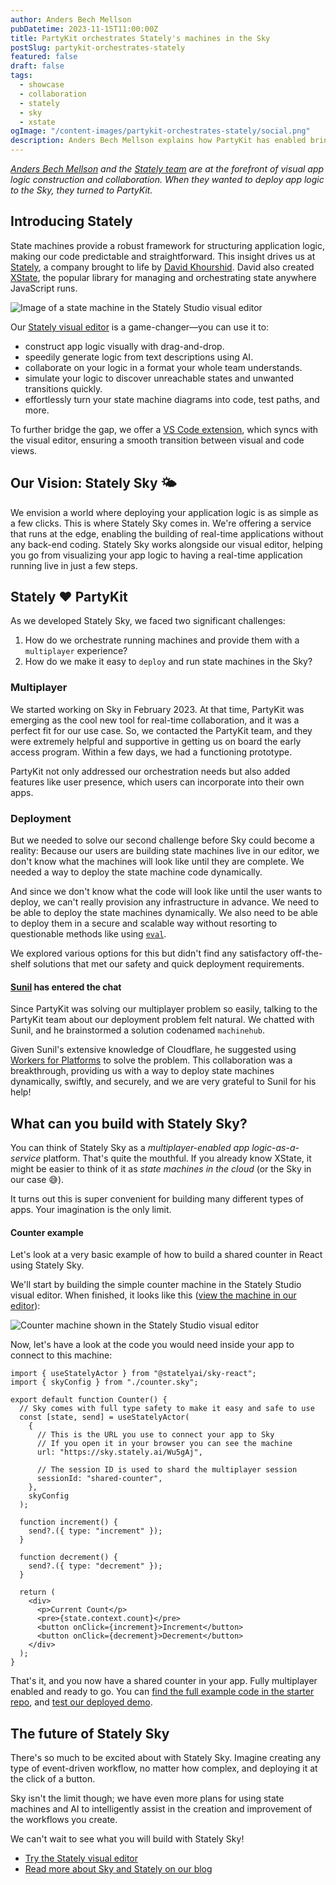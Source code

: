 ```yaml
---
author: Anders Bech Mellson
pubDatetime: 2023-11-15T11:00:00Z
title: PartyKit orchestrates Stately's machines in the Sky
postSlug: partykit-orchestrates-stately
featured: false
draft: false
tags:
  - showcase
  - collaboration
  - stately
  - sky
  - xstate
ogImage: "/content-images/partykit-orchestrates-stately/social.png"
description: Anders Bech Mellson explains how PartyKit has enabled bringing state machines to the Stately Sky 🌤️
---
```


_[Anders Bech Mellson](https://github.com/mellson) and the [Stately team](https://stately.ai) are at the forefront of visual app logic construction and collaboration. When they wanted to deploy app logic to the Sky, they turned to PartyKit._

## Introducing Stately

State machines provide a robust framework for structuring application logic, making our code predictable and straightforward. This insight drives us at [Stately](https://stately.ai), a company brought to life by [David Khourshid](https://twitter.com/DavidKPiano). David also created [XState](https://github.com/statelyai/xstate), the popular library for managing and orchestrating state anywhere JavaScript runs.

<img src="/content-images/partykit-orchestrates-stately/example-machine.png" alt="Image of a state machine in the Stately Studio visual editor" >

Our [Stately visual editor](https://state.new) is a game-changer—you can use it to:

- construct app logic visually with drag-and-drop.
- speedily generate logic from text descriptions using AI.
- collaborate on your logic in a format your whole team understands.
- simulate your logic to discover unreachable states and unwanted transitions quickly.
- effortlessly turn your state machine diagrams into code, test paths, and more.

To further bridge the gap, we offer a [VS Code extension](https://marketplace.visualstudio.com/items?itemName=statelyai.stately-vscode), which syncs with the visual editor, ensuring a smooth transition between visual and code views.

## Our Vision: Stately Sky 🌤️

We envision a world where deploying your application logic is as simple as a few clicks. This is where Stately Sky comes in. We're offering a service that runs at the edge, enabling the building of real-time applications without any back-end coding. Stately Sky works alongside our visual editor, helping you go from visualizing your app logic to having a real-time application running live in just a few steps.

## Stately ❤️ PartyKit

As we developed Stately Sky, we faced two significant challenges:

1. How do we orchestrate running machines and provide them with a `multiplayer` experience?
2. How do we make it easy to `deploy` and run state machines in the Sky?

### Multiplayer

We started working on Sky in February 2023. At that time, PartyKit was emerging as the cool new tool for real-time collaboration, and it was a perfect fit for our use case. So, we contacted the PartyKit team, and they were extremely helpful and supportive in getting us on board the early access program. Within a few days, we had a functioning prototype.

PartyKit not only addressed our orchestration needs but also added features like user presence, which users can incorporate into their own apps.

### Deployment

But we needed to solve our second challenge before Sky could become a reality: Because our users are building state machines live in our editor, we don't know what the machines will look like until they are complete. We needed a way to deploy the state machine code dynamically.

And since we don't know what the code will look like until the user wants to deploy, we can't really provision any infrastructure in advance. We need to be able to deploy the state machines dynamically. We also need to be able to deploy them in a secure and scalable way without resorting to questionable methods like using [`eval`](https://developer.mozilla.org/en-US/docs/Web/JavaScript/Reference/Global_Objects/eval).

We explored various options for this but didn't find any satisfactory off-the-shelf solutions that met our safety and quick deployment requirements.

#### [Sunil](https://twitter.com/threepointone) has entered the chat

Since PartyKit was solving our multiplayer problem so easily, talking to the PartyKit team about our deployment problem felt natural. We chatted with Sunil, and he brainstormed a solution codenamed `machinehub`.

Given Sunil's extensive knowledge of Cloudflare, he suggested using [Workers for Platforms](https://developers.cloudflare.com/cloudflare-for-platforms/workers-for-platforms/) to solve the problem. This collaboration was a breakthrough, providing us with a way to deploy state machines dynamically, swiftly, and securely, and we are very grateful to Sunil for his help!

## What can you build with Stately Sky?

You can think of Stately Sky as a _multiplayer-enabled app logic-as-a-service_ platform. That's quite the mouthful. If you already know XState, it might be easier to think of it as _state machines in the cloud_ (or the Sky in our case 😅).

It turns out this is super convenient for building many different types of apps. Your imagination is the only limit.

#### Counter example

Let's look at a very basic example of how to build a shared counter in React using Stately Sky.

We'll start by building the simple counter machine in the Stately Studio visual editor. When finished, it looks like this ([view the machine in our editor](https://sky.stately.ai/Wu5gAj)):

<img src="/content-images/partykit-orchestrates-stately/counter-machine.png" alt="Counter machine shown in the Stately Studio visual editor" >

Now, let's have a look at the code you would need inside your app to connect to this machine:

```tsx
import { useStatelyActor } from "@statelyai/sky-react";
import { skyConfig } from "./counter.sky";

export default function Counter() {
  // Sky comes with full type safety to make it easy and safe to use
  const [state, send] = useStatelyActor(
    {
      // This is the URL you use to connect your app to Sky
      // If you open it in your browser you can see the machine
      url: "https://sky.stately.ai/Wu5gAj",

      // The session ID is used to shard the multiplayer session
      sessionId: "shared-counter",
    },
    skyConfig
  );

  function increment() {
    send?.({ type: "increment" });
  }

  function decrement() {
    send?.({ type: "decrement" });
  }

  return (
    <div>
      <p>Current Count</p>
      <pre>{state.context.count}</pre>
      <button onClick={increment}>Increment</button>
      <button onClick={decrement}>Decrement</button>
    </div>
  );
}
```

That's it, and you now have a shared counter in your app. Fully multiplayer enabled and ready to go.
You can [find the full example code in the starter repo](https://github.com/statelyai/sky-starter-app/blob/main/src/examples/counter.tsx), and [test our deployed demo](https://sky-starter.stately.ai/?page=counter).

## The future of Stately Sky

There's so much to be excited about with Stately Sky. Imagine creating any type of event-driven workflow, no matter how complex, and deploying it at the click of a button.

Sky isn't the limit though; we have even more plans for using state machines and AI to intelligently assist in the creation and improvement of the workflows you create.

We can't wait to see what you will build with Stately Sky!

- [Try the Stately visual editor](https://state.new)
- [Read more about Sky and Stately on our blog](https://stately.ai/blog)
